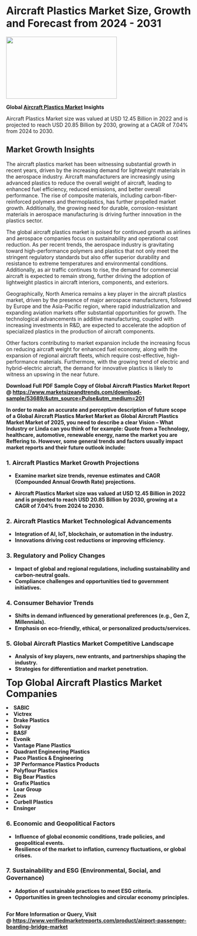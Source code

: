 <H1>Aircraft Plastics Market Size, Growth and Forecast from 2024 - 2031</H1><img class="aligncenter size-medium wp-image-584254" src="https://thirdeyenews.in/wp-content/uploads/2024/09/Global-Market-Research-300x168.jpeg" alt="" width="300" height="168" /><p><strong>Global&nbsp;<a href="https://www.marketsizeandtrends.com/download-sample/53689/&amp;utm_source=Pulse&amp;utm_medium=201">Aircraft Plastics Market</a> Insights</strong></p><p>Aircraft Plastics Market size was valued at USD 12.45 Billion in 2022 and is projected to reach USD 20.85 Billion by 2030, growing at a CAGR of 7.04% from 2024 to 2030.</p><p><h2>Market Growth Insights</h2> <p>The aircraft plastics market has been witnessing substantial growth in recent years, driven by the increasing demand for lightweight materials in the aerospace industry. Aircraft manufacturers are increasingly using advanced plastics to reduce the overall weight of aircraft, leading to enhanced fuel efficiency, reduced emissions, and better overall performance. The rise of composite materials, including carbon-fiber-reinforced polymers and thermoplastics, has further propelled market growth. Additionally, the growing need for durable, corrosion-resistant materials in aerospace manufacturing is driving further innovation in the plastics sector.</p> <p><strong></strong></p> <p>The global aircraft plastics market is poised for continued growth as airlines and aerospace companies focus on sustainability and operational cost reduction. As per recent trends, the aerospace industry is gravitating toward high-performance polymers and plastics that not only meet the stringent regulatory standards but also offer superior durability and resistance to extreme temperatures and environmental conditions. Additionally, as air traffic continues to rise, the demand for commercial aircraft is expected to remain strong, further driving the adoption of lightweight plastics in aircraft interiors, components, and exteriors.</p> <p>Geographically, North America remains a key player in the aircraft plastics market, driven by the presence of major aerospace manufacturers, followed by Europe and the Asia-Pacific region, where rapid industrialization and expanding aviation markets offer substantial opportunities for growth. The technological advancements in additive manufacturing, coupled with increasing investments in R&D, are expected to accelerate the adoption of specialized plastics in the production of aircraft components.</p> <p>Other factors contributing to market expansion include the increasing focus on reducing aircraft weight for enhanced fuel economy, along with the expansion of regional aircraft fleets, which require cost-effective, high-performance materials. Furthermore, with the growing trend of electric and hybrid-electric aircraft, the demand for innovative plastics is likely to witness an upswing in the near future.</p> <p><strong></p><p><span class=""><strong>Download Full PDF Sample Copy of Global Aircraft Plastics Market Report</strong> @ <a href="https://www.marketsizeandtrends.com/download-sample/53689/&amp;utm_source=Pulse&amp;utm_medium=201" target="_blank">https://www.marketsizeandtrends.com/download-sample/53689/&amp;utm_source=Pulse&amp;utm_medium=201</a></span></p><p>In order to make an accurate and perceptive description of future scope of a Global&nbsp;Aircraft Plastics Market Market as Global&nbsp;Aircraft Plastics Market Market of 2025, you need to describe a clear Vision &ndash; What Industry or Linda can you think of for example: Quote from a Technology, healthcare, automotive, renewable energy, name the market you are Reffering to. However, some general trends and factors usually impact market reports and their future outlook include:</p><h3>1.&nbsp;<strong>Aircraft Plastics Market Growth Projections</strong></h3><ul><li>Examine market size trends, revenue estimates and CAGR (Compounded Annual Growth Rate) projections.</li><li><p>Aircraft Plastics Market size was valued at USD 12.45 Billion in 2022 and is projected to reach USD 20.85 Billion by 2030, growing at a CAGR of 7.04% from 2024 to 2030.</p></li></ul><h3>2.&nbsp;<strong>Aircraft Plastics Market Technological Advancements</strong></h3><ul><li>Integration of AI, IoT, blockchain, or automation in the industry.</li><li>Innovations driving cost reductions or improving efficiency.</li></ul><h3>3.&nbsp;<strong>Regulatory and Policy Changes</strong></h3><ul><li>Impact of global and regional regulations, including sustainability and carbon-neutral goals.</li><li>Compliance challenges and opportunities tied to government initiatives.</li></ul><h3>4.&nbsp;<strong>Consumer Behavior Trends</strong></h3><ul><li>Shifts in demand influenced by generational preferences (e.g., Gen Z, Millennials).</li><li>Emphasis on eco-friendly, ethical, or personalized products/services.</li></ul><h3>5.&nbsp;<strong>Global Aircraft Plastics Market Competitive Landscape</strong></h3><ul><li>Analysis of key players, new entrants, and partnerships shaping the industry.</li><li>Strategies for differentiation and market penetration.</li></ul><p data-pm-slice="1 1 []"><span style="color: inherit; font-family: inherit; font-size: 25px;">Top Global Aircraft Plastics Market Companies</span></p><div class="" data-test-id=""><p><li>SABIC</li><li> Victrex</li><li> Drake Plastics</li><li> Solvay</li><li> BASF</li><li> Evonik</li><li> Vantage Plane Plastics</li><li> Quadrant Engineering Plastics</li><li> Paco Plastics & Engineering</li><li> 3P Performance Plastics Products</li><li> Polyflour Plastics</li><li> Big Bear Plastics</li><li> Grafix Plastics</li><li> Loar Group</li><li> Zeus</li><li> Curbell Plastics</li><li> Ensinger</li></p></div><h3>6.&nbsp;<strong>Economic and Geopolitical Factors</strong></h3><ul><li>Influence of global economic conditions, trade policies, and geopolitical events.</li><li>Resilience of the market to inflation, currency fluctuations, or global crises.</li></ul><h3>7.&nbsp;<strong>Sustainability and ESG (Environmental, Social, and Governance)</strong></h3><ul><li>Adoption of sustainable practices to meet ESG criteria.</li><li>Opportunities in green technologies and circular economy principles.</li></ul><h2><strong style="font-size: 14px;">For More Information or Query, Visit @&nbsp;</strong><a style="background-color: #ffffff; font-size: 14px;" href="https://www.marketsizeandtrends.com/report/aircraft-plastics-market/" target="_blank">https://www.verifiedmarketreports.com/product/airport-passenger-boarding-bridge-market</a></h2>
